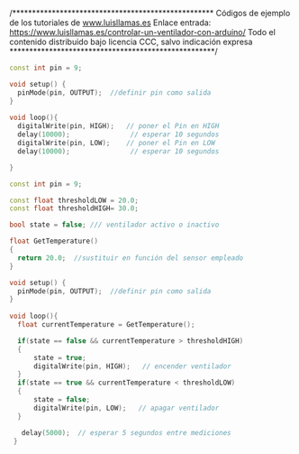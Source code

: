/***************************************************
Códigos de ejemplo de los tutoriales de www.luisllamas.es
Enlace entrada: https://www.luisllamas.es/controlar-un-ventilador-con-arduino/
Todo el contenido distribuido bajo licencia CCC, salvo indicación expresa
****************************************************/

```cpp
const int pin = 9;

void setup() {
  pinMode(pin, OUTPUT);  //definir pin como salida
}
 
void loop(){
  digitalWrite(pin, HIGH);   // poner el Pin en HIGH
  delay(10000);               // esperar 10 segundos
  digitalWrite(pin, LOW);    // poner el Pin en LOW
  delay(10000);               // esperar 10 segundos

}
```

```cpp
const int pin = 9;

const float thresholdLOW = 20.0;
const float thresholdHIGH= 30.0;

bool state = false; /// ventilador activo o inactivo

float GetTemperature()
{
  return 20.0;  //sustituir en función del sensor empleado
}

void setup() {
  pinMode(pin, OUTPUT);  //definir pin como salida
}
 
void loop(){
  float currentTemperature = GetTemperature();

  if(state == false && currentTemperature > thresholdHIGH)
  {
      state = true;
      digitalWrite(pin, HIGH);   // encender ventilador
  }
  if(state == true && currentTemperature < thresholdLOW)
  {
      state = false;
      digitalWrite(pin, LOW);   // apagar ventilador
  }

   delay(5000);  // esperar 5 segundos entre mediciones
 }
```